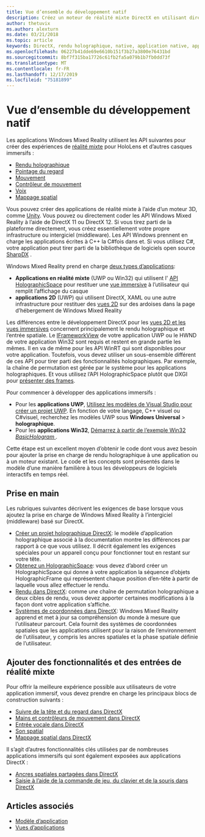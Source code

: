 ```yaml
---
title: Vue d’ensemble du développement natif
description: Créez un moteur de réalité mixte DirectX en utilisant directement les API Windows Mixed Reality.
author: thetuvix
ms.author: alexturn
ms.date: 03/21/2018
ms.topic: article
keywords: DirectX, rendu holographique, native, application native, application WinRT, application WinRT, API de plateforme, moteur personnalisé, intergiciel
ms.openlocfilehash: 06227b41dde69e6610b151f3b27a3800e76431bd
ms.sourcegitcommit: 8bf7f315ba17726c61fb2fa5a079b1b7fb0dd73f
ms.translationtype: MT
ms.contentlocale: fr-FR
ms.lasthandoff: 12/17/2019
ms.locfileid: "75181899"
---
```

# <a name="native-development-overview"></a>Vue d’ensemble du développement natif

Les applications Windows Mixed Reality utilisent les API suivantes pour créer des expériences de [réalité mixte](mixed-reality.md) pour HoloLens et d’autres casques immersifs :

 - [Rendu holographique](rendering.md)
 - [Pointage du regard](gaze-and-commit.md)
 - [Mouvement](gaze-and-commit.md#composite-gestures)
 - [Contrôleur de mouvement](motion-controllers.md)
 - [Voix](voice-input.md)
 - [Mappage spatial](spatial-mapping.md)

Vous pouvez créer des applications de réalité mixte à l’aide d’un moteur 3D, comme [Unity](unity-development-overview.md). Vous pouvez ou directement coder les API Windows Mixed Reality à l’aide de DirectX 11 ou DirectX 12. Si vous tirez parti de la plateforme directement, vous créez essentiellement votre propre infrastructure ou intergiciel (middleware). Les API Windows prennent en charge les applications écrites à C++ la C#fois dans et. Si vous utilisez C#, votre application peut tirer parti de la bibliothèque de logiciels open source [SharpDX](https://sharpdx.org/) .

Windows Mixed Reality prend en charge [deux types d’applications](app-views.md):
* **Applications en réalité mixte** (UWP ou Win32) qui utilisent l' [API HolographicSpace](getting-a-holographicspace.md) pour restituer une [vue immersive](app-views.md) à l’utilisateur qui remplit l’affichage du casque
* **applications 2D** (UWP) qui utilisent DirectX, XAML ou une autre infrastructure pour restituer des [vues 2D](app-views.md#2d-views) sur des ardoises dans la page d’hébergement de Windows Mixed Reality

Les différences entre le développement DirectX pour les [vues 2D et les vues immersives](app-views.md) concernent principalement le rendu holographique et l’entrée spatiale. Le [IFrameworkView](https://msdn.microsoft.com/library/windows/apps/windows.applicationmodel.core.iframeworkview.aspx) de votre application UWP ou le HWND de votre application Win32 sont requis et restent en grande partie les mêmes. Il en va de même pour les API WinRT qui sont disponibles pour votre application. Toutefois, vous devez utiliser un sous-ensemble différent de ces API pour tirer parti des fonctionnalités holographiques. Par exemple, la chaîne de permutation est gérée par le système pour les applications holographiques. Et vous utilisez l’API HolographicSpace plutôt que DXGI pour [présenter des frames](rendering-in-directx.md).

Pour commencer à développer des applications immersifs :
* Pour les **applications UWP**, [Utilisez les modèles de Visual Studio pour créer un projet UWP](creating-a-holographic-directx-project.md). En fonction de votre langage, C++ visuel ou C#visuel, recherchez les modèles UWP sous **Windows Universal** > **holographique**.
* Pour les **applications Win32**, [Démarrez à partir de l’exemple Win32 *BasicHologram* ](creating-a-holographic-directx-project.md#creating-a-win32-project).

Cette étape est un excellent moyen d’obtenir le code dont vous avez besoin pour ajouter la prise en charge de rendu holographique à une application ou à un moteur existant. Le code et les concepts sont présentés dans le modèle d’une manière familière à tous les développeurs de logiciels interactifs en temps réel.

## <a name="get-started"></a>Prise en main

Les rubriques suivantes décrivent les exigences de base lorsque vous ajoutez la prise en charge de Windows Mixed Reality à l’intergiciel (middleware) basé sur DirectX.

* [Créer un projet holographique DirectX](creating-a-holographic-directx-project.md): le modèle d’application holographique associé à la documentation montre les différences par rapport à ce que vous utilisez. Il décrit également les exigences spéciales pour un appareil conçu pour fonctionner tout en restant sur votre tête.
* [Obtenez un HolographicSpace](getting-a-holographicspace.md): vous devez d’abord créer un HolographicSpace qui donne à votre application la séquence d’objets HolographicFrame qui représentent chaque position d’en-tête à partir de laquelle vous allez effectuer le rendu.
* [Rendu dans DirectX](rendering-in-directx.md): comme une chaîne de permutation holographique a deux cibles de rendu, vous devez apporter certaines modifications à la façon dont votre application s’affiche.
* [Systèmes de coordonnées dans DirectX](coordinate-systems-in-directx.md): Windows Mixed Reality apprend et met à jour sa compréhension du monde à mesure que l’utilisateur parcourt. Cela fournit des systèmes de coordonnées spatiales que les applications utilisent pour la raison de l’environnement de l’utilisateur, y compris les ancres spatiales et la phase spatiale définie de l’utilisateur.

## <a name="add-mixed-reality-capabilities-and-inputs"></a>Ajouter des fonctionnalités et des entrées de réalité mixte

Pour offrir la meilleure expérience possible aux utilisateurs de votre application immersif, vous devez prendre en charge les principaux blocs de construction suivants :

* [Suivre de la tête et du regard dans DirectX](gaze-in-directx.md)
* [Mains et contrôleurs de mouvement dans DirectX](hands-and-motion-controllers-in-directx.md)
* [Entrée vocale dans DirectX](voice-input-in-directx.md)
* [Son spatial](https://docs.microsoft.com/windows/win32/coreaudio/spatial-sound)
* [Mappage spatial dans DirectX](spatial-mapping-in-directx.md)

Il s’agit d’autres fonctionnalités clés utilisées par de nombreuses applications immersifs qui sont également exposées aux applications DirectX :

* [Ancres spatiales partagées dans DirectX](shared-spatial-anchors-in-directx.md)
* [Saisie à l’aide de la commande de jeu, du clavier et de la souris dans DirectX](keyboard-mouse-and-controller-input-in-directx.md)

## <a name="see-also"></a>Articles associés
* [Modèle d’application](app-model.md)
* [Vues d’applications](app-views.md)
